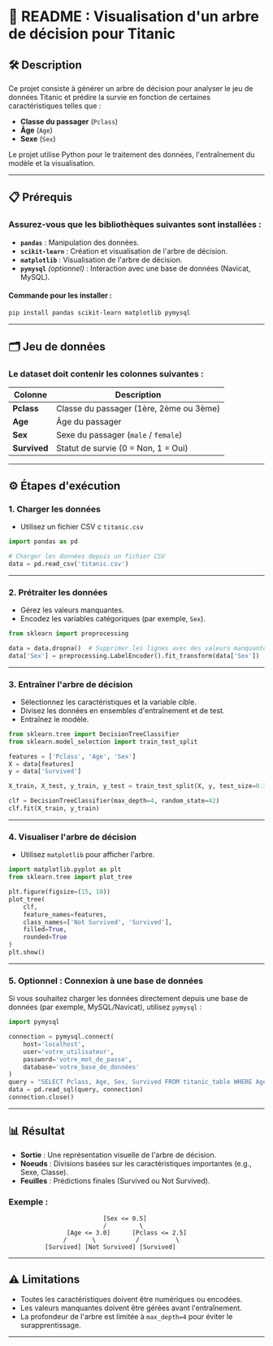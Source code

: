 # 📘 README : Visualisation d'un arbre de décision pour Titanic

## 🛠️ Description
Ce projet consiste à générer un arbre de décision pour analyser le jeu de données Titanic et prédire la survie en fonction de certaines caractéristiques telles que :
- **Classe du passager** (`Pclass`)
- **Âge** (`Age`)
- **Sexe** (`Sex`)

Le projet utilise Python pour le traitement des données, l'entraînement du modèle et la visualisation.

---

## 📋 Prérequis
### Assurez-vous que les bibliothèques suivantes sont installées :
- **`pandas`** : Manipulation des données.
- **`scikit-learn`** : Création et visualisation de l'arbre de décision.
- **`matplotlib`** : Visualisation de l'arbre de décision.
- **`pymysql`** *(optionnel)* : Interaction avec une base de données (Navicat, MySQL).

#### Commande pour les installer :
```bash
pip install pandas scikit-learn matplotlib pymysql
```

---

## 🗂️ Jeu de données
### Le dataset doit contenir les colonnes suivantes :
| Colonne     | Description                          |
|-------------|--------------------------------------|
| **Pclass**  | Classe du passager (1ère, 2ème ou 3ème) |
| **Age**     | Âge du passager                    |
| **Sex**     | Sexe du passager (`male` / `female`) |
| **Survived**| Statut de survie (0 = Non, 1 = Oui)  |


---

## ⚙️ Étapes d'exécution

### **1. Charger les données**
- Utilisez un fichier CSV c `titanic.csv` 

```python
import pandas as pd

# Charger les données depuis un fichier CSV
data = pd.read_csv('titanic.csv')
```

---

### **2. Prétraiter les données**
- Gérez les valeurs manquantes.
- Encodez les variables catégoriques (par exemple, `Sex`).

```python
from sklearn import preprocessing

data = data.dropna()  # Supprimer les lignes avec des valeurs manquantes
data['Sex'] = preprocessing.LabelEncoder().fit_transform(data['Sex'])
```

---

### **3. Entraîner l'arbre de décision**
- Sélectionnez les caractéristiques et la variable cible.
- Divisez les données en ensembles d'entraînement et de test.
- Entraînez le modèle.

```python
from sklearn.tree import DecisionTreeClassifier
from sklearn.model_selection import train_test_split

features = ['Pclass', 'Age', 'Sex']
X = data[features]
y = data['Survived']

X_train, X_test, y_train, y_test = train_test_split(X, y, test_size=0.3, random_state=42)

clf = DecisionTreeClassifier(max_depth=4, random_state=42)
clf.fit(X_train, y_train)
```

---

### **4. Visualiser l'arbre de décision**
- Utilisez `matplotlib` pour afficher l'arbre.

```python
import matplotlib.pyplot as plt
from sklearn.tree import plot_tree

plt.figure(figsize=(15, 10))
plot_tree(
    clf,
    feature_names=features,
    class_names=['Not Survived', 'Survived'],
    filled=True,
    rounded=True
)
plt.show()
```

---

### **5. Optionnel : Connexion à une base de données**
Si vous souhaitez charger les données directement depuis une base de données (par exemple, MySQL/Navicat), utilisez `pymysql` :

```python
import pymysql

connection = pymysql.connect(
    host='localhost',
    user='votre_utilisateur',
    password='votre_mot_de_passe',
    database='votre_base_de_données'
)
query = "SELECT Pclass, Age, Sex, Survived FROM titanic_table WHERE Age IS NOT NULL"
data = pd.read_sql(query, connection)
connection.close()
```

---

## 📊 Résultat
- **Sortie** : Une représentation visuelle de l'arbre de décision.
- **Noeuds** : Divisions basées sur les caractéristiques importantes (e.g., Sexe, Classe).
- **Feuilles** : Prédictions finales (Survived ou Not Survived).

### Exemple :
```text
                          [Sex <= 0.5]
                          /         \
                [Age <= 3.0]      [Pclass <= 2.5]
               /       \           /          \
          [Survived] [Not Survived] [Survived]
```

---

## ⚠️ Limitations
- Toutes les caractéristiques doivent être numériques ou encodées.
- Les valeurs manquantes doivent être gérées avant l'entraînement.
- La profondeur de l'arbre est limitée à `max_depth=4` pour éviter le surapprentissage.

---




